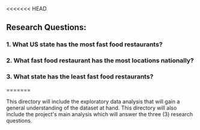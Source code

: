 <<<<<<< HEAD
## Research Questions:
### 1. What US state has the most fast food restaurants?
### 2. What fast food restaurant has the most locations nationally?
### 3. What state has the least fast food restaurants?

=======

This directory will include the exploratory data analysis that will gain a general understanding of the dataset at hand. 
This directory will also include the project's main analysis which will answer the three (3) research questions.